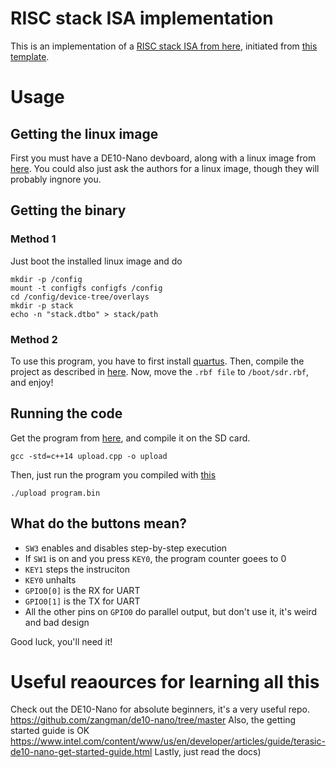 # RISC stack ISA implementation

This is an implementation of a [RISC stack ISA from here](https://github.com/monistode/ISA-docs),
initiated from [this template](https://github.com/monistode/de10nano_template).

# Usage

## Getting the linux image
First you must have a DE10-Nano devboard, along with a linux image from [here](https://github.com/monistode/image-scripts).
You could also just ask the authors for a linux image, though they will probably ingnore you.

## Getting the binary
### Method 1
Just boot the installed linux image and do

```
mkdir -p /config
mount -t configfs configfs /config
cd /config/device-tree/overlays
mkdir -p stack
echo -n "stack.dtbo" > stack/path
```

### Method 2
To use this program, you have to first install [quartus](https://www.intel.com/content/www/us/en/products/details/fpga/development-tools/quartus-prime/resource.html).
Then, compile the project as described in [here](https://github.com/zangman/de10-nano/blob/master/docs/Flash-FPGA-from-HPS-running-Linux.md).
Now, move the `.rbf file` to `/boot/sdr.rbf`, and enjoy!

## Running the code
Get the program from [here](https://github.com/monistode/uploader), and compile it on the SD card.
```
gcc -std=c++14 upload.cpp -o upload
```
Then, just run the program you compiled with [this](https://github.com/monistode/binutils)
```
./upload program.bin
```

## What do the buttons mean?
- `SW3` enables and disables step-by-step execution
- If `SW1` is on and you press `KEY0`, the program counter goees to 0
- `KEY1` steps the instruciton
- `KEY0` unhalts
- `GPIO0[0]` is the RX for UART
- `GPIO0[1]` is the TX for UART
- All the other pins on `GPIO0` do parallel output, but don't use it, it's weird and bad design

Good luck, you'll need it!

# Useful reaources for learning all this
Check out the DE10-Nano for absolute beginners, it's a very useful repo.
    https://github.com/zangman/de10-nano/tree/master
Also, the getting started guide is OK
    https://www.intel.com/content/www/us/en/developer/articles/guide/terasic-de10-nano-get-started-guide.html
Lastly, just read the docs)

